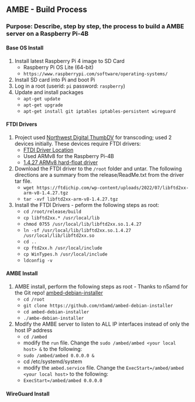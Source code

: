 ## AMBE - Build Process
### Purpose: Describe, step by step, the process to build a AMBE server on a Raspberry Pi-4B

#### Base OS Install
1. Install latest Raspberry Pi 4 image to SD Card
    * Raspberry Pi OS Lite (64-bit)
    * `https://www.raspberrypi.com/software/operating-systems/`
1. Install SD card into Pi and boot Pi
1. Log in a root (userid: `pi` password: `raspberry`)
1. Update and install packages
    * `apt-get update`
    * `apt-get upgrade`
    * `apt-get install git iptables iptables-persistent wireguard`
#### FTDI Drivers
1. Project used [Northwest Digital ThumbDV](https://nwdigitalradio.com/products/thumbdv™) for transcoding; used 2 devices initially. These devices require FTDI drivers:
    * [FTDI Driver Location](https://ftdichip.com/drivers/d2xx-drivers/)
    * Used ARMv8 for the Raspberry Pi-4B
    * [1.4.27 ARMv8 hard-float driver](https://ftdichip.com/wp-content/uploads/2022/07/libftd2xx-arm-v8-1.4.27.tgz)
1. Download the FTDI driver to the `/root` folder and untar. The following directions are a summary from the release/ReadMe.txt from the driver tar file.
    * `wget https://ftdichip.com/wp-content/uploads/2022/07/libftd2xx-arm-v8-1.4.27.tgz`
    * `tar -xvf libftd2xx-arm-v8-1.4.27.tgz`
1. Install the FTDI Drivers - peform the following steps as root:
    * `cd /root/release/build`
    * `cp libftd2xx.* /usr/local/lib`
    * `chmod 0755 /usr/local/lib/libftd2xx.so.1.4.27`
    * `ln -sf /usr/local/lib/libftd2xx.so.1.4.27 /usr/local/lib/libftd2xx.so`
    * `cd ..`
    * `cp ftd2xx.h /usr/local/include`
    * `cp WinTypes.h /usr/local/include`
    * `ldconfig -v`
#### AMBE Install
1. AMBE install, perform the following steps as root - Thanks to n5amd for the Git repo! [ambed-debian-installer](https://github.com/n5amd/ambed-debian-installer)
    * `cd /root`
    * `git clone https://github.com/n5amd/ambed-debian-installer`
    * `cd ambed-debian-installer`
    * `./ambe-debian-installer`
1. Modify the AMBE server to listen to ALL IP interfaces instead of only the host IP address
    * `cd /ambed`
    * modify the `run` file. Change the `sudo /ambed/ambed <your local host> &` to the following: 
    * `sudo /ambed/ambed 0.0.0.0 &`
    * cd /etc/systemd/system
    * modify the `ambed.service` file. Change the `ExecStart=/ambed/ambed <your local host>` to the following:
    * `ExecStart=/ambed/ambed 0.0.0.0`
#### WireGuard Install
